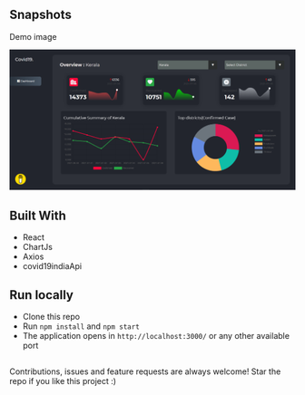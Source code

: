 ## Snapshots

Demo image

![demo-image](./public/screenshots/demo.png)

## Built With

- React
- ChartJs
- Axios
- covid19indiaApi

## Run locally

- Clone this repo
- Run `npm install` and `npm start`
- The application opens in `http://localhost:3000/` or any other available port

##

Contributions, issues and feature requests are always welcome!
Star the repo if you like this project :)
